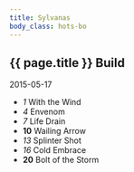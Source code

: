 ```yaml
---
title: Sylvanas
body_class: hots-bo
---
```


## {{ page.title }} Build
2015-05-17

-   _1_  With the Wind
-   _4_  Envenom
-   _7_  Life Drain
- __10__ Wailing Arrow
-  _13_  Splinter Shot
-  _16_  Cold Embrace
- __20__ Bolt of the Storm





































